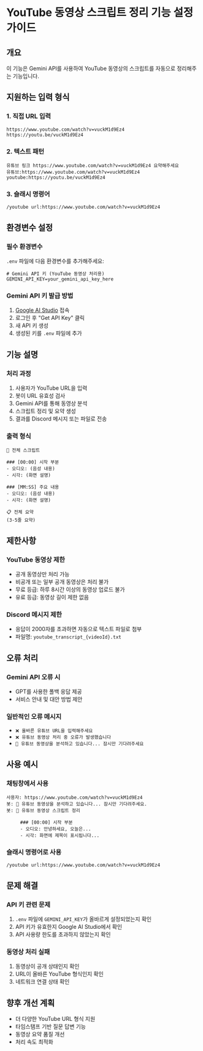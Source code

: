 # YouTube 동영상 스크립트 정리 기능 설정 가이드

## 개요
이 기능은 Gemini API를 사용하여 YouTube 동영상의 스크립트를 자동으로 정리해주는 기능입니다.

## 지원하는 입력 형식

### 1. 직접 URL 입력
```
https://www.youtube.com/watch?v=vuckM1d9Ez4
https://youtu.be/vuckM1d9Ez4
```

### 2. 텍스트 패턴
```
유튜브 링크 https://www.youtube.com/watch?v=vuckM1d9Ez4 요약해주세요
유튜브:https://www.youtube.com/watch?v=vuckM1d9Ez4
youtube:https://youtu.be/vuckM1d9Ez4
```

### 3. 슬래시 명령어
```
/youtube url:https://www.youtube.com/watch?v=vuckM1d9Ez4
```

## 환경변수 설정

### 필수 환경변수
`.env` 파일에 다음 환경변수를 추가해주세요:

```env
# Gemini API 키 (YouTube 동영상 처리용)
GEMINI_API_KEY=your_gemini_api_key_here
```

### Gemini API 키 발급 방법
1. [Google AI Studio](https://aistudio.google.com/) 접속
2. 로그인 후 "Get API Key" 클릭
3. 새 API 키 생성
4. 생성된 키를 `.env` 파일에 추가

## 기능 설명

### 처리 과정
1. 사용자가 YouTube URL을 입력
2. 봇이 URL 유효성 검사
3. Gemini API를 통해 동영상 분석
4. 스크립트 정리 및 요약 생성
5. 결과를 Discord 메시지 또는 파일로 전송

### 출력 형식
```
📝 전체 스크립트

### [00:00] 시작 부분
- 오디오: (음성 내용)
- 시각: (화면 설명)

### [MM:SS] 주요 내용
- 오디오: (음성 내용)
- 시각: (화면 설명)

📋 전체 요약
(3-5줄 요약)
```

## 제한사항

### YouTube 동영상 제한
- 공개 동영상만 처리 가능
- 비공개 또는 일부 공개 동영상은 처리 불가
- 무료 등급: 하루 8시간 이상의 동영상 업로드 불가
- 유료 등급: 동영상 길이 제한 없음

### Discord 메시지 제한
- 응답이 2000자를 초과하면 자동으로 텍스트 파일로 첨부
- 파일명: `youtube_transcript_{videoId}.txt`

## 오류 처리

### Gemini API 오류 시
- GPT를 사용한 폴백 응답 제공
- 서비스 안내 및 대안 방법 제안

### 일반적인 오류 메시지
- `❌ 올바른 유튜브 URL을 입력해주세요`
- `❌ 유튜브 동영상 처리 중 오류가 발생했습니다`
- `🔄 유튜브 동영상을 분석하고 있습니다... 잠시만 기다려주세요`

## 사용 예시

### 채팅창에서 사용
```
사용자: https://www.youtube.com/watch?v=vuckM1d9Ez4
봇: 🔄 유튜브 동영상을 분석하고 있습니다... 잠시만 기다려주세요.
봇: 📝 유튜브 동영상 스크립트 정리
     
     ### [00:00] 시작 부분
     - 오디오: 안녕하세요, 오늘은...
     - 시각: 화면에 제목이 표시됩니다...
```

### 슬래시 명령어로 사용
```
/youtube url:https://www.youtube.com/watch?v=vuckM1d9Ez4
```

## 문제 해결

### API 키 관련 문제
1. `.env` 파일에 `GEMINI_API_KEY`가 올바르게 설정되었는지 확인
2. API 키가 유효한지 Google AI Studio에서 확인
3. API 사용량 한도를 초과하지 않았는지 확인

### 동영상 처리 실패
1. 동영상이 공개 상태인지 확인
2. URL이 올바른 YouTube 형식인지 확인
3. 네트워크 연결 상태 확인

## 향후 개선 계획
- 더 다양한 YouTube URL 형식 지원
- 타임스탬프 기반 질문 답변 기능
- 동영상 요약 품질 개선
- 처리 속도 최적화
